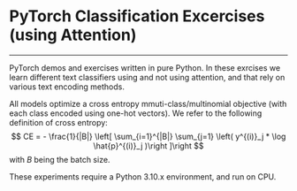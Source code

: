 # PyTorch Classification Excercises (using Attention)
---

PyTorch demos and exercises written in pure Python. In these exrcises
we learn different text classifiers using and not using attention, and that
rely on various text encoding methods.

All models optimize a cross entropy mmuti-class/multinomial objective
(with each class encoded using one-hot vectors). We refer to the following definition
of cross entropy:
$$
CE = - \frac{1}{|B|} \left[ \sum_{i=1}^{|B|} \sum_{j=1} \left( y^{(i)}_j * \log \hat{p}^{(i)}_j )\right ]\right
$$
with $B$ being the batch size.

These experiments require a Python 3.10.x environment, and run on CPU.
